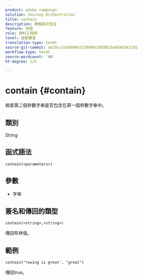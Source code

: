 ```yaml
---
product: adobe campaign
solution: Journey Orchestration
title: contain
description: 瞭解函式包含
feature: 旅程
role: 資料工程師
level: 經驗豐富
translation-type: tm+mt
source-git-commit: ab19cc5a3d998d1178984c5028b1ba650d3e1292
workflow-type: tm+mt
source-wordcount: '40'
ht-degree: 12%

---
```



# contain {#contain}

檢查第二個參數字串是否包含在第一個參數字串中。

## 類別

String

## 函式語法

`contain(<parameters>)`

## 參數

* 字串

## 簽名和傳回的類型

`contain(<string>,<string>)`

傳回布林值。

## 範例

`contain("rowing is great', "great")`

傳回true。
